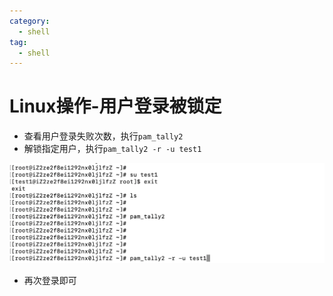 ```yaml
---
category:
  - shell
tag:
  - shell
---
```

# Linux操作-用户登录被锁定

- 查看用户登录失败次数，执行`pam_tally2`
- 解锁指定用户，执行`pam_tally2 -r -u test1`

![image-20231220160500668](./images/image-20231220160500668.png)

- 再次登录即可